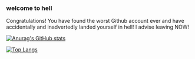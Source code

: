 ### welcome to hell

Congratulations! You have found the worst Github account ever and have accidentally and inadvertedly landed yourself in hell! I advise leaving NOW!

[![Anurag's GitHub stats](https://github-readme-stats.vercel.app/api?username=Kobun42&theme=dark)](https://github.com/anuraghazra/github-readme-stats)

[![Top Langs](https://github-readme-stats.vercel.app/api/top-langs/?username=Kobun42&theme=dark)](https://github.com/anuraghazra/github-readme-stats)

<!-- refreshing now-->
<!--
**Kobun42/kobun42** is a ✨ _special_ ✨ repository because its `README.md` (this file) appears on your GitHub profile.

Here are some ideas to get you started:

- 🔭 I’m currently working on ...
- 🌱 I’m currently learning ...
- 👯 I’m looking to collaborate on ...
- 🤔 I’m looking for help with ...
- 💬 Ask me about ...
- 📫 How to reach me: ...
- 😄 Pronouns: ...
- ⚡ Fun fact: ...
-->
